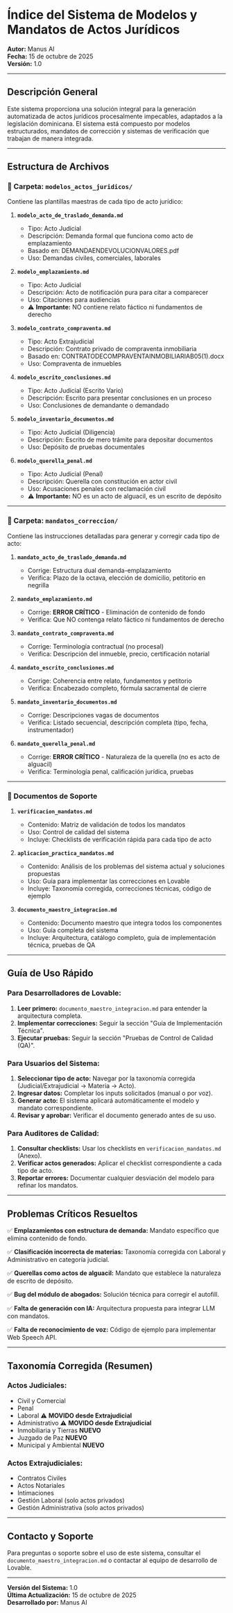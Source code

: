 # Índice del Sistema de Modelos y Mandatos de Actos Jurídicos

**Autor:** Manus AI  
**Fecha:** 15 de octubre de 2025  
**Versión:** 1.0

---

## Descripción General

Este sistema proporciona una solución integral para la generación automatizada de actos jurídicos procesalmente impecables, adaptados a la legislación dominicana. El sistema está compuesto por modelos estructurados, mandatos de corrección y sistemas de verificación que trabajan de manera integrada.

---

## Estructura de Archivos

### 📁 Carpeta: `modelos_actos_juridicos/`

Contiene las plantillas maestras de cada tipo de acto jurídico:

1. **`modelo_acto_de_traslado_demanda.md`**
   - Tipo: Acto Judicial
   - Descripción: Demanda formal que funciona como acto de emplazamiento
   - Basado en: DEMANDAENDEVOLUCIONVALORES.pdf
   - Uso: Demandas civiles, comerciales, laborales

2. **`modelo_emplazamiento.md`**
   - Tipo: Acto Judicial
   - Descripción: Acto de notificación pura para citar a comparecer
   - Uso: Citaciones para audiencias
   - ⚠️ **Importante:** NO contiene relato fáctico ni fundamentos de derecho

3. **`modelo_contrato_compraventa.md`**
   - Tipo: Acto Extrajudicial
   - Descripción: Contrato privado de compraventa inmobiliaria
   - Basado en: CONTRATODECOMPRAVENTAINMOBILIARIAB05(1).docx
   - Uso: Compraventa de inmuebles

4. **`modelo_escrito_conclusiones.md`**
   - Tipo: Acto Judicial (Escrito Vario)
   - Descripción: Escrito para presentar conclusiones en un proceso
   - Uso: Conclusiones de demandante o demandado

5. **`modelo_inventario_documentos.md`**
   - Tipo: Acto Judicial (Diligencia)
   - Descripción: Escrito de mero trámite para depositar documentos
   - Uso: Depósito de pruebas documentales

6. **`modelo_querella_penal.md`**
   - Tipo: Acto Judicial (Penal)
   - Descripción: Querella con constitución en actor civil
   - Uso: Acusaciones penales con reclamación civil
   - ⚠️ **Importante:** NO es un acto de alguacil, es un escrito de depósito

---

### 📁 Carpeta: `mandatos_correccion/`

Contiene las instrucciones detalladas para generar y corregir cada tipo de acto:

1. **`mandato_acto_de_traslado_demanda.md`**
   - Corrige: Estructura dual demanda-emplazamiento
   - Verifica: Plazo de la octava, elección de domicilio, petitorio en negrilla

2. **`mandato_emplazamiento.md`**
   - Corrige: **ERROR CRÍTICO** - Eliminación de contenido de fondo
   - Verifica: Que NO contenga relato fáctico ni fundamentos de derecho

3. **`mandato_contrato_compraventa.md`**
   - Corrige: Terminología contractual (no procesal)
   - Verifica: Descripción del inmueble, precio, certificación notarial

4. **`mandato_escrito_conclusiones.md`**
   - Corrige: Coherencia entre relato, fundamentos y petitorio
   - Verifica: Encabezado completo, fórmula sacramental de cierre

5. **`mandato_inventario_documentos.md`**
   - Corrige: Descripciones vagas de documentos
   - Verifica: Listado secuencial, descripción completa (tipo, fecha, instrumentador)

6. **`mandato_querella_penal.md`**
   - Corrige: **ERROR CRÍTICO** - Naturaleza de la querella (no es acto de alguacil)
   - Verifica: Terminología penal, calificación jurídica, pruebas

---

### 📄 Documentos de Soporte

1. **`verificacion_mandatos.md`**
   - Contenido: Matriz de validación de todos los mandatos
   - Uso: Control de calidad del sistema
   - Incluye: Checklists de verificación rápida para cada tipo de acto

2. **`aplicacion_practica_mandatos.md`**
   - Contenido: Análisis de los problemas del sistema actual y soluciones propuestas
   - Uso: Guía para implementar las correcciones en Lovable
   - Incluye: Taxonomía corregida, correcciones técnicas, código de ejemplo

3. **`documento_maestro_integracion.md`**
   - Contenido: Documento maestro que integra todos los componentes
   - Uso: Guía completa del sistema
   - Incluye: Arquitectura, catálogo completo, guía de implementación técnica, pruebas de QA

---

## Guía de Uso Rápido

### Para Desarrolladores de Lovable:

1. **Leer primero:** `documento_maestro_integracion.md` para entender la arquitectura completa.
2. **Implementar correcciones:** Seguir la sección "Guía de Implementación Técnica".
3. **Ejecutar pruebas:** Seguir la sección "Pruebas de Control de Calidad (QA)".

### Para Usuarios del Sistema:

1. **Seleccionar tipo de acto:** Navegar por la taxonomía corregida (Judicial/Extrajudicial → Materia → Acto).
2. **Ingresar datos:** Completar los inputs solicitados (manual o por voz).
3. **Generar acto:** El sistema aplicará automáticamente el modelo y mandato correspondiente.
4. **Revisar y aprobar:** Verificar el documento generado antes de su uso.

### Para Auditores de Calidad:

1. **Consultar checklists:** Usar los checklists en `verificacion_mandatos.md` (Anexo).
2. **Verificar actos generados:** Aplicar el checklist correspondiente a cada tipo de acto.
3. **Reportar errores:** Documentar cualquier desviación del modelo para refinar los mandatos.

---

## Problemas Críticos Resueltos

✅ **Emplazamientos con estructura de demanda:** Mandato específico que elimina contenido de fondo.

✅ **Clasificación incorrecta de materias:** Taxonomía corregida con Laboral y Administrativo en categoría judicial.

✅ **Querellas como actos de alguacil:** Mandato que establece la naturaleza de escrito de depósito.

✅ **Bug del módulo de abogados:** Solución técnica para corregir el autofill.

✅ **Falta de generación con IA:** Arquitectura propuesta para integrar LLM con mandatos.

✅ **Falta de reconocimiento de voz:** Código de ejemplo para implementar Web Speech API.

---

## Taxonomía Corregida (Resumen)

### Actos Judiciales:
- Civil y Comercial
- Penal
- Laboral ⚠️ **MOVIDO desde Extrajudicial**
- Administrativo ⚠️ **MOVIDO desde Extrajudicial**
- Inmobiliaria y Tierras **NUEVO**
- Juzgado de Paz **NUEVO**
- Municipal y Ambiental **NUEVO**

### Actos Extrajudiciales:
- Contratos Civiles
- Actos Notariales
- Intimaciones
- Gestión Laboral (solo actos privados)
- Gestión Administrativa (solo actos privados)

---

## Contacto y Soporte

Para preguntas o soporte sobre el uso de este sistema, consultar el `documento_maestro_integracion.md` o contactar al equipo de desarrollo de Lovable.

---

**Versión del Sistema:** 1.0  
**Última Actualización:** 15 de octubre de 2025  
**Desarrollado por:** Manus AI
